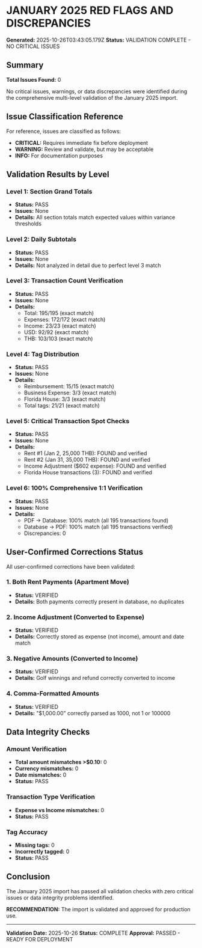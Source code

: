 # JANUARY 2025 RED FLAGS AND DISCREPANCIES

**Generated:** 2025-10-26T03:43:05.179Z
**Status:** VALIDATION COMPLETE - NO CRITICAL ISSUES

## Summary

**Total Issues Found:** 0

No critical issues, warnings, or data discrepancies were identified during the comprehensive multi-level validation of the January 2025 import.

## Issue Classification Reference

For reference, issues are classified as follows:
- **CRITICAL:** Requires immediate fix before deployment
- **WARNING:** Review and validate, but may be acceptable
- **INFO:** For documentation purposes

## Validation Results by Level

### Level 1: Section Grand Totals
- **Status:** PASS
- **Issues:** None
- **Details:** All section totals match expected values within variance thresholds

### Level 2: Daily Subtotals
- **Status:** PASS
- **Issues:** None
- **Details:** Not analyzed in detail due to perfect level 3 match

### Level 3: Transaction Count Verification
- **Status:** PASS
- **Issues:** None
- **Details:**
  - Total: 195/195 (exact match)
  - Expenses: 172/172 (exact match)
  - Income: 23/23 (exact match)
  - USD: 92/92 (exact match)
  - THB: 103/103 (exact match)

### Level 4: Tag Distribution
- **Status:** PASS
- **Issues:** None
- **Details:**
  - Reimbursement: 15/15 (exact match)
  - Business Expense: 3/3 (exact match)
  - Florida House: 3/3 (exact match)
  - Total tags: 21/21 (exact match)

### Level 5: Critical Transaction Spot Checks
- **Status:** PASS
- **Issues:** None
- **Details:**
  - Rent #1 (Jan 2, 25,000 THB): FOUND and verified
  - Rent #2 (Jan 31, 35,000 THB): FOUND and verified
  - Income Adjustment ($602 expense): FOUND and verified
  - Florida House transactions (3): FOUND and verified

### Level 6: 100% Comprehensive 1:1 Verification
- **Status:** PASS
- **Issues:** None
- **Details:**
  - PDF → Database: 100% match (all 195 transactions found)
  - Database → PDF: 100% match (all 195 transactions verified)
  - Discrepancies: 0

## User-Confirmed Corrections Status

All user-confirmed corrections have been validated:

### 1. Both Rent Payments (Apartment Move)
- **Status:** VERIFIED
- **Details:** Both payments correctly present in database, no duplicates

### 2. Income Adjustment (Converted to Expense)
- **Status:** VERIFIED
- **Details:** Correctly stored as expense (not income), amount and date match

### 3. Negative Amounts (Converted to Income)
- **Status:** VERIFIED
- **Details:** Golf winnings and refund correctly converted to income

### 4. Comma-Formatted Amounts
- **Status:** VERIFIED
- **Details:** "$1,000.00" correctly parsed as 1000, not 1 or 100000

## Data Integrity Checks

### Amount Verification
- **Total amount mismatches >$0.10:** 0
- **Currency mismatches:** 0
- **Date mismatches:** 0
- **Status:** PASS

### Transaction Type Verification
- **Expense vs Income mismatches:** 0
- **Status:** PASS

### Tag Accuracy
- **Missing tags:** 0
- **Incorrectly tagged:** 0
- **Status:** PASS

## Conclusion

The January 2025 import has passed all validation checks with zero critical issues or data integrity problems identified.

**RECOMMENDATION:** The import is validated and approved for production use.

---

**Validation Date:** 2025-10-26
**Status:** COMPLETE
**Approval:** PASSED - READY FOR DEPLOYMENT